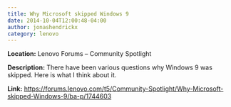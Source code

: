 ```yaml
---
title: Why Microsoft skipped Windows 9
date: 2014-10-04T12:00:48-04:00
author: jonashendrickx
category: lenovo
---
```

**Location:** Lenovo Forums &#8211; Community Spotlight

**Description:** There have been various questions why Windows 9 was skipped. Here is what I think about it.

**Link:** <https://forums.lenovo.com/t5/Community-Spotlight/Why-Microsoft-skipped-Windows-9/ba-p/1744603>